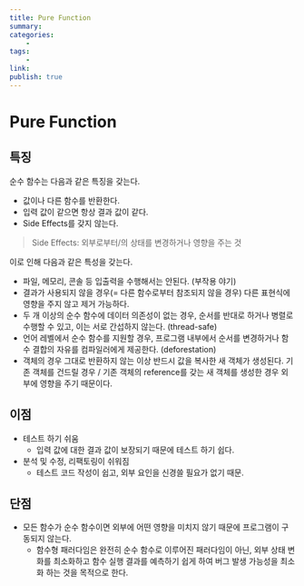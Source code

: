```yaml
---
title: Pure Function
summary: 
categories:
    - 
tags:
    - 
link: 
publish: true
---
```


# Pure Function

## 특징

순수 함수는 다음과 같은 특징을 갖는다.

- 값이나 다른 함수를 반환한다.
- 입력 값이 같으면 항상 결과 값이 같다.
- Side Effects를 갖지 않는다.

> Side Effects: 외부로부터/의 상태를 변경하거나 영향을 주는 것

이로 인해 다음과 같은 특성을 갖는다.

- 파일, 메모리, 콘솔 등 입출력을 수행해서는 안된다. (부작용 야기)
- 결과가 사용되지 않을 경우(= 다른 함수로부터 참조되지 않을 경우) 다른 표현식에 영향을 주지 않고 제거 가능하다.
- 두 개 이상의 순수 함수에 데이터 의존성이 없는 경우, 순서를 반대로 하거나 병렬로 수행할 수 있고, 이는 서로 간섭하지 않는다. (thread-safe)
- 언어 레벨에서 순수 함수를 지원할 경우, 프로그램 내부에서 순서를 변경하거나 함수 결합의 자유를 컴파일러에게 제공한다. (deforestation)
- 객체의 경우 그대로 반환하지 않는 이상 반드시 값을 복사한 새 객체가 생성된다. 기존 객체를 건드릴 경우 / 기존 객체의 reference를 갖는 새 객체를 생성한 경우 외부에 영향을 주기 때문이다.

## 이점

- 테스트 하기 쉬움
  - 입력 값에 대한 결과 값이 보장되기 때문에 테스트 하기 쉽다.
- 분석 및 수정, 리팩토링이 쉬워짐
  - 테스트 코드 작성이 쉽고, 외부 요인을 신경쓸 필요가 없기 때문.

## 단점

- 모든 함수가 순수 함수이면 외부에 어떤 영향을 미치지 않기 때문에 프로그램이 구동되지 않는다.
  - 함수형 패러다임은 완전히 순수 함수로 이루어진 패러다임이 아닌, 외부 상태 변화를 최소화하고 함수 실행 결과를 예측하기 쉽게 하여 버그 발생 가능성을 최소화 하는 것을 목적으로 한다.
